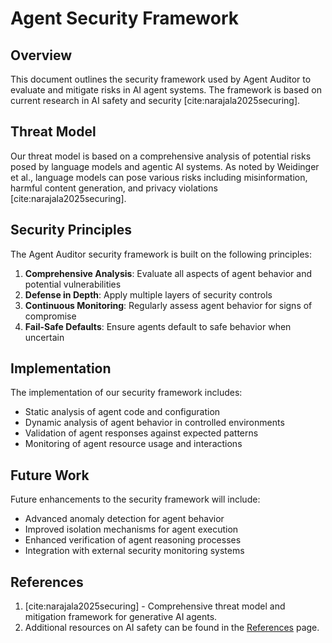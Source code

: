 # Agent Security Framework

## Overview

This document outlines the security framework used by Agent Auditor to evaluate and mitigate risks in AI agent systems. The framework is based on current research in AI safety and security [cite:narajala2025securing].

## Threat Model

Our threat model is based on a comprehensive analysis of potential risks posed by language models and agentic AI systems. As noted by Weidinger et al., language models can pose various risks including misinformation, harmful content generation, and privacy violations [cite:narajala2025securing].

## Security Principles

The Agent Auditor security framework is built on the following principles:

1. **Comprehensive Analysis**: Evaluate all aspects of agent behavior and potential vulnerabilities
2. **Defense in Depth**: Apply multiple layers of security controls
3. **Continuous Monitoring**: Regularly assess agent behavior for signs of compromise
4. **Fail-Safe Defaults**: Ensure agents default to safe behavior when uncertain

## Implementation

The implementation of our security framework includes:

- Static analysis of agent code and configuration
- Dynamic analysis of agent behavior in controlled environments
- Validation of agent responses against expected patterns
- Monitoring of agent resource usage and interactions

## Future Work

Future enhancements to the security framework will include:

- Advanced anomaly detection for agent behavior
- Improved isolation mechanisms for agent execution
- Enhanced verification of agent reasoning processes
- Integration with external security monitoring systems

## References

1. [cite:narajala2025securing] - Comprehensive threat model and mitigation framework for generative AI agents.
2. Additional resources on AI safety can be found in the [References](/references) page.